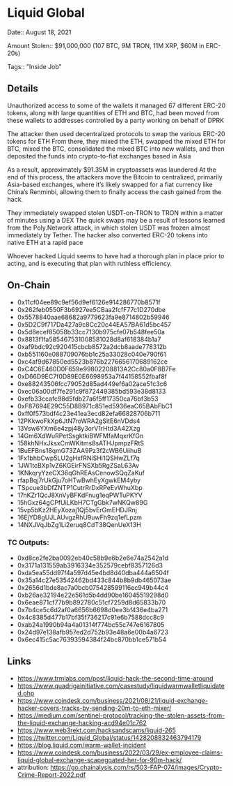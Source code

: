 # Liquid Global

Date:: August 18, 2021

Amount Stolen:: $91,000,000 (107 BTC, 9M TRON, 11M XRP, $60M in ERC-20s)

Tags:: "Inside Job"


## Details

Unauthorized access to some of the wallets it managed 67 different ERC-20 tokens, along with large quantities of ETH and BTC, had been moved from these wallets to addresses controlled by a party working on behalf of DPRK 

The attacker then used decentralized protocols to swap the various ERC-20 tokens for ETH From there, they mixed the ETH, swapped the mixed ETH for BTC, mixed the BTC, consolidated the mixed BTC into new wallets, and then deposited the funds into crypto-to-fiat exchanges based in Asia 

As a result, approximately $91.35M in cryptoassets was laundered At the end of this process, the attackers move the Bitcoin to centralized, primarily Asia-based exchanges, where it’s likely swapped for a fiat currency like China’s Renminbi, allowing them to finally access the cash gained from the hack. 

They immediately swapped stolen USDT-on-TRON to TRON within a matter of minutes using a DEX The quick swaps may be a result of lessons learned from the Poly.Network attack, in which stolen USDT was frozen almost immediately by Tether. The hacker also converted ERC-20 tokens into native ETH at a rapid pace 

Whoever hacked Liquid seems to have had a thorough plan in place prior to acting, and is executing that plan with ruthless efficiency.

## On-Chain

- 0x11cf04ee89c9ef56d9ef6126e914286770b8571f
- 0x262feb0550F3b6927ee5CBaa2fcfF77c1D270dbe
- 0x5578840aae68682a9779623fa9e8714802b59946
- 0x5D2C9f717Da427a9c8Cc20c44EA57BA61d5bc457
- 0x5d8ecef85058b33cc7130b975cfe07b548fee50a
- 0x8813f1fa585467531008581028d8af618384b1a7
- 0xaf9bdc92c920415cbcb8572a2dcb8aade778312b
- 0xb551160e088709076bb1c25a33028c040e790f61
- 0xc4af9d67850ed5523b876b2276656170689162ce
- 0xC4C6E460D0F659e99802208813A2Cc80a0F8B7Fe
- 0xD66D9EC7f0D89E0E6698953a7f44158552fbaf8f
- 0xe88243506fcc79052d85ad449ef6a02ace51c3c6
- 0xec06a00df7fe291c9f872449385bd593e38d8133
- 0xefb33ccafc98d5fdb27a6f5ff17350ca76bf3b53
- 0xF87694E29C55D8B971c851ed5936eaC65BAbFbC1
- 0xff0f573bdf4c23e41ea3ecd82efa66828706b711
- 12PKkwoFkXp6JtN7roWRA2gSitE6nVDds4
- 13Vsw6YXm6e4zpj48y3orV1rHtd3A42Xzg
- 14Gm6XdWuRPetSsgktkiBWFMfaMqxrKfGn
- 158khNHxJksxCmWKitms8sATHJpmpzFRtS
- 1BuEFBns18qmG73ZAA9Pz3f2cWB6UiihuB
- 1Fx1bhbCwp5LU2gHxfRNiSHi1QSHwZLf7q
- 1JW1tcBXp1vZ6KGEirFNSXb5RgZSaL63Av
- 1KNkqryYzeCX36qGhREAsCenowSQqZaKuf
- rfapBqj7rUkGju7oHTwBwhEyXgwkEM4yby
- TSpcue3bDfZNTP1CutrRrDxRPeEvWhuXbp
- 17nKZr1QcJ8XnVyBFKdFnug1eqPWTuPKYV
- 15hGxz64gCPfUiLKbH7CTgGbk7wNKQw89G
- 15vp5bKz2HEyXozaj1Qj5bvErGmEHDJRnj
- 16EjYD8gUJLAUvgzRhU9uwFh9zq1efLpzm
- 14NXJVqJbZg1Li2eruq8CdT38QenUeX13H

### TC Outputs:
- 0xd8ce2fe2ba0092eb40c58b9e6b2e6e74a2542a1d
- 0x3171a131559ab3916334e352579cebf8357126d3
- 0xda5ea55dd97f4a597d45e4bd8d40dba444a6504f
- 0x35a14c27e53542462bd433c844b8b9db465073ae
- 0x2656d1bde8ac7a0bcb075428599116ec949b44c4
- 0xb26ae32194e22e561d5b4dd90be16045519298d0
- 0x6eae871cf77b9b892780c51cf7259d8d65833b70
- 0x7b4ce5c6d2af0a6656b6698d0ee3bf436e4ba271
- 0x4c8385d477b17bf35f736217c91e6b7588dcc8c9
- 0xab24a1990b94a4a01314f774bc55c747e6167805
- 0x24d97e138afb957ed2d752b93e48a6e00b4a6723
- 0x6ec415c5ac76393594384f24bc870bb1ce571b54

## Links

- https://www.trmlabs.com/post/liquid-hack-the-second-time-around
- https://www.quadrigainitiative.com/casestudy/liquidwarmwalletliquidated.php
- https://www.coindesk.com/business/2021/08/21/liquid-exchange-hacker-covers-tracks-by-sending-20m-to-eth-mixer/
- https://medium.com/sentinel-protocol/tracking-the-stolen-assets-from-the-liquid-exchange-hacking-acd94e01c762
- https://www.web3rekt.com/hacksandscams/liquid-265
- https://twitter.com/Liquid_Global/status/1428208832463794179
- https://blog.liquid.com/warm-wallet-incident
- https://www.coindesk.com/business/2022/03/29/ex-employee-claims-liquid-global-exchange-scapegoated-her-for-90m-hack/
- attribution: https://go.chainalysis.com/rs/503-FAP-074/images/Crypto-Crime-Report-2022.pdf
